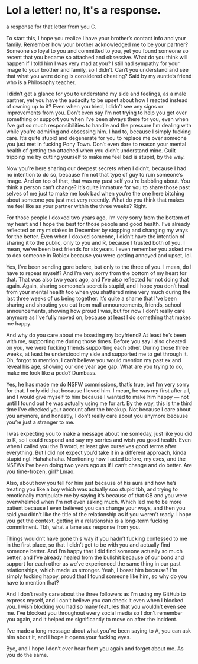 # Lol a letter! no, It's a response.
a response for that letter from you C.

To start this, I hope you realize I have your brother’s contact info and your family. Remember how your brother acknowledged me to be your partner? Someone so loyal to you and committed to you, yet you found someone so recent that you became so attached and obsessive. What do you think will happen if I told him I was very mad at you? I still had sympathy for your image to your brother and family, so I didn’t. Can’t you understand and see that what you were doing is considered cheating? Said by my auntie’s friend who is a Philosophy teacher.

I didn’t get a glance for you to understand my side and feelings, as a male partner, yet you have the audacity to be upset about how I reacted instead of owning up to it? Even when you tried, I didn’t see any signs or improvements from you. Don’t even say I’m not trying to help you get over something or support you when I’ve been always there for you, even when I’ve got so much responsibilities to handle and the pressure I'm dealing with while you're admiring and obsessing him. I had to, because I simply fucking care. It’s quite stupid and degenerate for you to replace me over someone you just met in fucking Pony Town. Don’t even dare to reason your mental health of getting too attached when you didn’t understand mine. Guilt tripping me by cutting yourself to make me feel bad is stupid, by the way.

Now you’re here sharing our deepest secrets when I didn’t, because I had no intention to do so, because I’m not that type of guy to ruin someone’s image. And on top of that, that was my past self you're babbling about. You think a person can’t change? It’s quite immature for you to share those past selves of me just to make me look bad when you’re the one here bitching about someone you just met very recently. What do you think that makes me feel like as your partner within the three weeks? Right.

For those people I doxxed two years ago, I’m very sorry from the bottom of my heart and I hope the best for those people and good health. I’ve already reflected on my mistakes in December by stopping and changing my ways for the better. Even when I doxxed someone, I didn’t have the intention of sharing it to the public, only to you and R, because I trusted both of you. I mean, we’ve been best friends for six years. I even remember you asked me to dox someone in Roblox because you were getting annoyed and upset, lol.

Yes, I’ve been sending gore before, but only to the three of you. I mean, do I have to repeat myself? And I’m very sorry from the bottom of my heart for that. That was also two years ago, and I’ve also reflected for not doing that again. Again, sharing someone’s secret is stupid, and I hope you don’t heal from your mental health too when you shattered mine very much during the last three weeks of us being together. It’s quite a shame that I’ve been sharing and shouting you out from mall announcements, friends, school announcements, showing how proud I was, but for now I don’t really care anymore as I’ve fully moved on, because at least I do something that makes me happy.

And why do you care about me boasting my boyfriend? At least he’s been with me, supporting me during those times. Before you say I also cheated on you, we were fucking friends supporting each other. During those three weeks, at least he understood my side and supported me to get through it. Oh, forgot to mention, I can’t believe you would mention my past ex and reveal his age, showing our one year age gap. What are you trying to do, make me look like a pedo? Dumbass.

Yes, he has made me do NSFW commissions, that’s true, but I’m very sorry for that. I only did that because I loved him. I mean, he was my first after all, and I would give myself to him because I wanted to make him happy — not until I found out he was actually using me for art. By the way, this is the third time I’ve checked your account after the breakup. Not because I care about you anymore, and honestly, I don’t really care about you anymore because you’re just a stranger to me.

I was expecting you to make a message about me someday, just like you did to K, so I could respond and say my sorries and wish you good health. Even when I called you the B word, at least give ourselves good terms after everything. But I did not expect you’d take it in a different approach, kinda stupid ngl. Hahahahaha. Mentioning how I acted before, my exes, and the NSFWs I’ve been doing two years ago as if I can’t change and do better. Are you time-frozen, girl? Lmao.

Also, about how you fell for him just because of his aura and how he’s treating you like a boy which was actually soo stupid tbh, and trying to emotionally manipulate me by saying it’s because of that GB and you were overwhelmed when I’m not even asking much. Which led me to be more patient because I even believed you can change your ways, and then you said you didn’t like the title of the relationship as if you weren’t ready. I hope you get the context, getting in a relationship is a long-term fucking commitment. Tbh, what a lame ass response from you.

Things wouldn’t have gone this way if you hadn’t fucking confessed to me in the first place, so that I didn’t get to be with you and actually find someone better. And I’m happy that I did find someone actually so much better, and I’ve already healed from the bullshit because of our bond and support for each other as we’ve experienced the same thing in our past relationships, which made us stronger. Yeah, I boast him because? I’m simply fucking happy, proud that I found someone like him, so why do you have to mention that?

And I don’t really care about the three followers as I’m using my GitHub to express myself, and I can’t believe you can check it even when I blocked you. I wish blocking you had so many features that you wouldn’t even see me. I’ve blocked you throughout every social media so I don’t remember you again, and it helped me significantly to move on after the incident.

I’ve made a long message about what you’ve been saying to A, you can ask him about it, and I hope it opens your fucking eyes.

Bye, and I hope I don’t ever hear from you again and forget about me. As you do the same.




